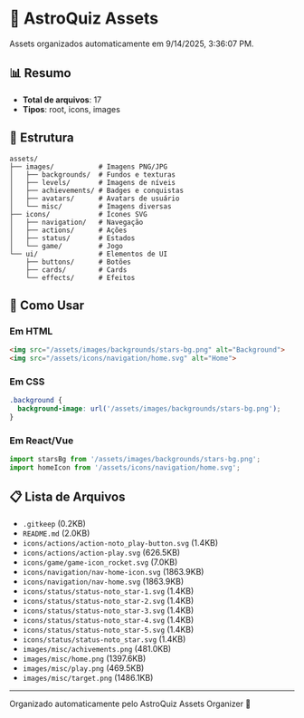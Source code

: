 # 🎨 AstroQuiz Assets

Assets organizados automaticamente em 9/14/2025, 3:36:07 PM.

## 📊 Resumo

- **Total de arquivos**: 17
- **Tipos**: root, icons, images

## 📁 Estrutura

```
assets/
├── images/           # Imagens PNG/JPG
│   ├── backgrounds/  # Fundos e texturas
│   ├── levels/       # Imagens de níveis
│   ├── achievements/ # Badges e conquistas
│   ├── avatars/      # Avatars de usuário
│   └── misc/         # Imagens diversas
├── icons/            # Ícones SVG
│   ├── navigation/   # Navegação
│   ├── actions/      # Ações
│   ├── status/       # Estados
│   └── game/         # Jogo
└── ui/               # Elementos de UI
    ├── buttons/      # Botões
    ├── cards/        # Cards
    └── effects/      # Efeitos
```

## 🎯 Como Usar

### Em HTML
```html
<img src="/assets/images/backgrounds/stars-bg.png" alt="Background">
<img src="/assets/icons/navigation/home.svg" alt="Home">
```

### Em CSS
```css
.background {
  background-image: url('/assets/images/backgrounds/stars-bg.png');
}
```

### Em React/Vue
```javascript
import starsBg from '/assets/images/backgrounds/stars-bg.png';
import homeIcon from '/assets/icons/navigation/home.svg';
```

## 📋 Lista de Arquivos

- `.gitkeep` (0.2KB)
- `README.md` (2.0KB)
- `icons/actions/action-noto_play-button.svg` (1.4KB)
- `icons/actions/action-play.svg` (626.5KB)
- `icons/game/game-icon_rocket.svg` (7.0KB)
- `icons/navigation/nav-home-icon.svg` (1863.9KB)
- `icons/navigation/nav-home.svg` (1863.9KB)
- `icons/status/status-noto_star-1.svg` (1.4KB)
- `icons/status/status-noto_star-2.svg` (1.4KB)
- `icons/status/status-noto_star-3.svg` (1.4KB)
- `icons/status/status-noto_star-4.svg` (1.4KB)
- `icons/status/status-noto_star-5.svg` (1.4KB)
- `icons/status/status-noto_star.svg` (1.4KB)
- `images/misc/achivements.png` (481.0KB)
- `images/misc/home.png` (1397.6KB)
- `images/misc/play.png` (469.5KB)
- `images/misc/target.png` (1486.1KB)

---

Organizado automaticamente pelo AstroQuiz Assets Organizer 🚀
